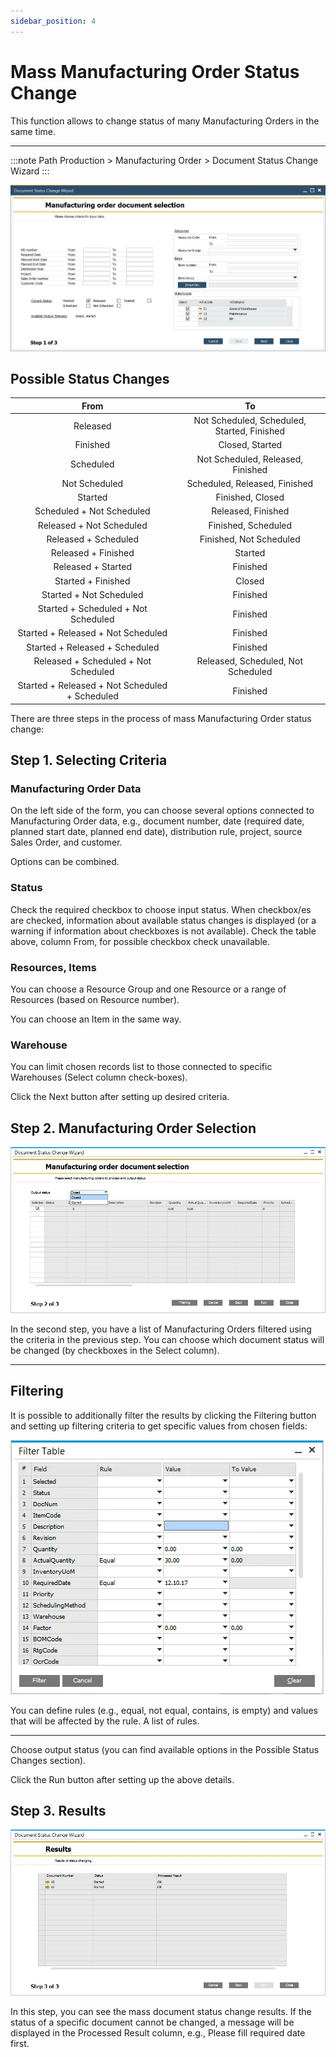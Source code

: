 ```yaml
---
sidebar_position: 4
---
```


# Mass Manufacturing Order Status Change

This function allows to change status of many Manufacturing Orders in the same time.

---

:::note Path
    Production > Manufacturing Order > Document Status Change Wizard
:::

![Mass Status Change](./media/mass-status-change/manufacturing-order-status-change.webp)

## Possible Status Changes

|                      From                      |                     To                      |
| :--------------------------------------------: | :-----------------------------------------: |
|                    Released                    | Not Scheduled, Scheduled, Started, Finished |
|                    Finished                    |               Closed, Started               |
|                   Scheduled                    |      Not Scheduled, Released, Finished      |
|                 Not Scheduled                  |        Scheduled, Released, Finished        |
|                    Started                     |              Finished, Closed               |
|           Scheduled + Not Scheduled            |             Released, Finished              |
|            Released + Not Scheduled            |             Finished, Scheduled             |
|              Released + Scheduled              |           Finished, Not Scheduled           |
|              Released + Finished               |                   Started                   |
|               Released + Started               |                  Finished                   |
|               Started + Finished               |                   Closed                    |
|            Started + Not Scheduled             |                  Finished                   |
|      Started + Scheduled + Not Scheduled       |                  Finished                   |
|       Started + Released + Not Scheduled       |                  Finished                   |
|         Started + Released + Scheduled         |                  Finished                   |
|      Released + Scheduled + Not Scheduled      |     Released, Scheduled, Not Scheduled      |
| Started + Released + Not Scheduled + Scheduled |                  Finished                   |

There are three steps in the process of mass Manufacturing Order status change:

## Step 1. Selecting Criteria

### Manufacturing Order Data

On the left side of the form, you can choose several options connected to Manufacturing Order data, e.g., document number, date (required date, planned start date, planned end date), distribution rule, project, source Sales Order, and customer.

Options can be combined.

### Status

Check the required checkbox to choose input status. When checkbox/es are checked, information about available status changes is displayed (or a warning if information about checkboxes is not available). Check the table above, column From, for possible checkbox check unavailable.

### Resources, Items

You can choose a Resource Group and one Resource or a range of Resources (based on Resource number).

You can choose an Item in the same way.

### Warehouse

You can limit chosen records list to those connected to specific Warehouses (Select column check-boxes).

Click the Next button after setting up desired criteria.

## Step 2. Manufacturing Order Selection

![Output Status](./media/mass-status-change/output-status.webp)

In the second step, you have a list of Manufacturing Orders filtered using the criteria in the previous step. You can choose which document status will be changed (by checkboxes in the Select column).

---

## Filtering

It is possible to additionally filter the results by clicking the Filtering button and setting up filtering criteria to get specific values from chosen fields:

![Filter Table](./media/mass-status-change/filter-table.webp)

You can define rules (e.g., equal, not equal, contains, is empty) and values that will be affected by the rule. A list of rules.

---

Choose output status (you can find available options in the Possible Status Changes section).

Click the Run button after setting up the above details.

## Step 3. Results

![Results](./media/mass-status-change/results.webp)

In this step, you can see the mass document status change results. If the status of a specific document cannot be changed, a message will be displayed in the Processed Result column, e.g., Please fill required date first.
